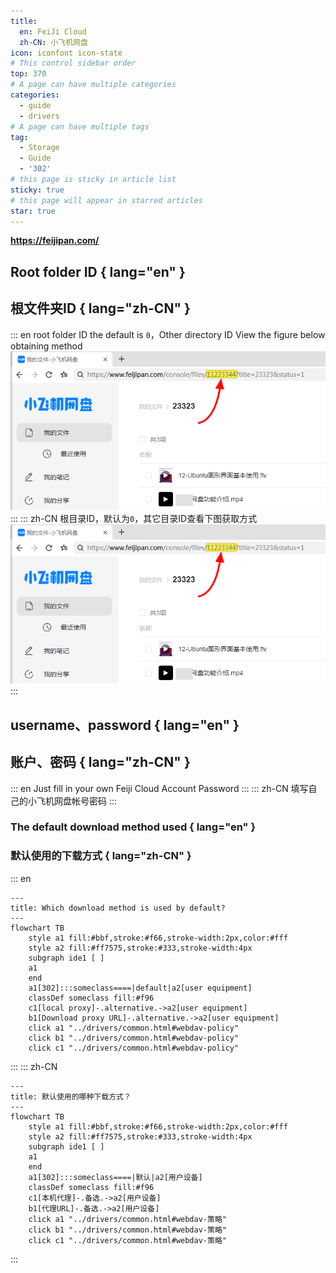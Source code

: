 ```yaml
---
title:
  en: FeiJi Cloud
  zh-CN: 小飞机网盘
icon: iconfont icon-state
# This control sidebar order
top: 370
# A page can have multiple categories
categories:
  - guide
  - drivers
# A page can have multiple tags
tag:
  - Storage
  - Guide
  - '302'
# this page is sticky in article list
sticky: true
# this page will appear in starred articles
star: true
---
```


**https://feijipan.com/**

## Root folder ID { lang="en" }

## 根文件夹ID { lang="zh-CN" }

::: en
root folder ID the default is `0`，Other directory ID View the figure below obtaining method
![](/img/drivers/feiji/feiji.png)
:::
::: zh-CN
根目录ID，默认为`0`，其它目录ID查看下图获取方式
![](/img/drivers/feiji/feiji.png)
:::

## username、password { lang="en" }

## 账户、密码 { lang="zh-CN" }

::: en
Just fill in your own Feiji Cloud Account Password
:::
::: zh-CN
填写自己的小飞机网盘帐号密码
:::

### The default download method used { lang="en" }

### 默认使用的下载方式 { lang="zh-CN" }

::: en

```mermaid
---
title: Which download method is used by default?
---
flowchart TB
    style a1 fill:#bbf,stroke:#f66,stroke-width:2px,color:#fff
    style a2 fill:#ff7575,stroke:#333,stroke-width:4px
    subgraph ide1 [ ]
    a1
    end
    a1[302]:::someclass====|default|a2[user equipment]
    classDef someclass fill:#f96
    c1[local proxy]-.alternative.->a2[user equipment]
    b1[Download proxy URL]-.alternative.->a2[user equipment]
    click a1 "../drivers/common.html#webdav-policy"
    click b1 "../drivers/common.html#webdav-policy"
    click c1 "../drivers/common.html#webdav-policy"
```

:::
::: zh-CN

```mermaid
---
title: 默认使用的哪种下载方式？
---
flowchart TB
    style a1 fill:#bbf,stroke:#f66,stroke-width:2px,color:#fff
    style a2 fill:#ff7575,stroke:#333,stroke-width:4px
    subgraph ide1 [ ]
    a1
    end
    a1[302]:::someclass====|默认|a2[用户设备]
    classDef someclass fill:#f96
    c1[本机代理]-.备选.->a2[用户设备]
    b1[代理URL]-.备选.->a2[用户设备]
    click a1 "../drivers/common.html#webdav-策略"
    click b1 "../drivers/common.html#webdav-策略"
    click c1 "../drivers/common.html#webdav-策略"
```

:::
